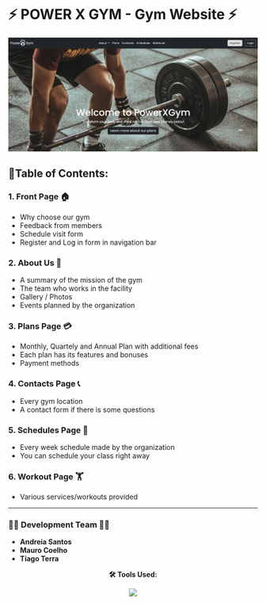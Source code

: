 # ⚡ POWER X GYM - Gym Website ⚡

![Homepage](./assets/images/front_page.png)

## 📂Table of Contents:

### 1. Front Page 🏠

- Why choose our gym
- Feedback from members
- Schedule visit form
- Register and Log in form in navigation bar

### 2. About Us 📖

- A summary of the mission of the gym
- The team who works in the facility
- Gallery / Photos
- Events planned by the organization

### 3. Plans Page 💳

- Monthly, Quartely and Annual Plan with additional fees
- Each plan has its features and bonuses
- Payment methods

### 4. Contacts Page 📞

- Every gym location
- A contact form if there is some questions

### 5. Schedules Page 📅

- Every week schedule made by the organization
- You can schedule your class right away

### 6. Workout Page 🏋️

- Various services/workouts provided

<hr>

### 👩‍💻 Development Team 👩‍💻

- **Andreia Santos**
- **Mauro Coelho**
- **Tiago Terra**
 <p align="center">
 <b>🛠️ Tools Used:</b>
 </p>
<p align="center">
 
  <a href="https://go-skill-icons.vercel.app/">
    <img
      src="https://go-skill-icons.vercel.app/api/icons?i=git,js,html,css,github,vscode"
    />
  </a>
</p>
